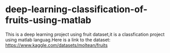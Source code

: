 # deep-learning-classification-of-fruits-using-matlab
This is a deep learning project using fruit dataset,it is a classfication project using matlab languag.Here is a link to the dataset: https://www.kaggle.com/datasets/moltean/fruits
